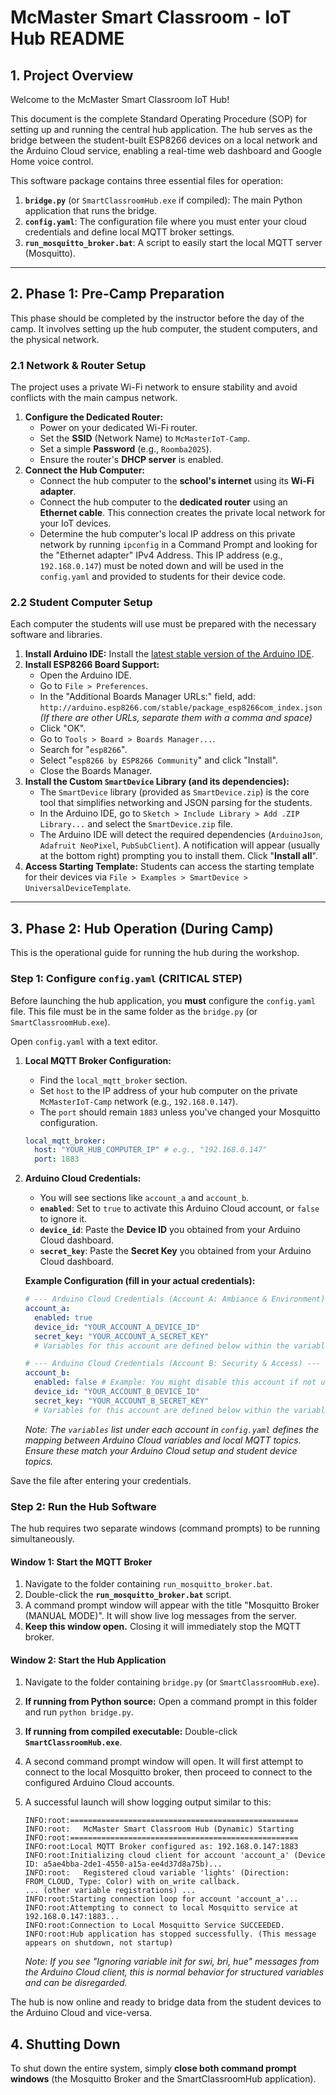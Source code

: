 # McMaster Smart Classroom - IoT Hub README

## 1. Project Overview

Welcome to the McMaster Smart Classroom IoT Hub!

This document is the complete Standard Operating Procedure (SOP) for setting up and running the central hub application. The hub serves as the bridge between the student-built ESP8266 devices on a local network and the Arduino Cloud service, enabling a real-time web dashboard and Google Home voice control.

This software package contains three essential files for operation:

1. **`bridge.py`** (or `SmartClassroomHub.exe` if compiled): The main Python application that runs the bridge.
2. **`config.yaml`**: The configuration file where you must enter your cloud credentials and define local MQTT broker settings.
3. **`run_mosquitto_broker.bat`**: A script to easily start the local MQTT server (Mosquitto).

---

## 2. Phase 1: Pre-Camp Preparation

This phase should be completed by the instructor before the day of the camp. It involves setting up the hub computer, the student computers, and the physical network.

### 2.1 Network & Router Setup

The project uses a private Wi-Fi network to ensure stability and avoid conflicts with the main campus network.

1. **Configure the Dedicated Router:**
    * Power on your dedicated Wi-Fi router.
    * Set the **SSID** (Network Name) to `McMasterIoT-Camp`.
    * Set a simple **Password** (e.g., `Roomba2025`).
    * Ensure the router's **DHCP server** is enabled.
2. **Connect the Hub Computer:**
    * Connect the hub computer to the **school's internet** using its **Wi-Fi adapter**.
    * Connect the hub computer to the **dedicated router** using an **Ethernet cable**. This connection creates the private local network for your IoT devices.
    * Determine the hub computer's local IP address on this private network by running `ipconfig` in a Command Prompt and looking for the "Ethernet adapter" IPv4 Address. This IP address (e.g., `192.168.0.147`) must be noted down and will be used in the `config.yaml` and provided to students for their device code.

### 2.2 Student Computer Setup

Each computer the students will use must be prepared with the necessary software and libraries.

1. **Install Arduino IDE:** Install the [latest stable version of the Arduino IDE](https://www.arduino.cc/en/software).
2. **Install ESP8266 Board Support:**
    * Open the Arduino IDE.
    * Go to `File > Preferences`.
    * In the "Additional Boards Manager URLs:" field, add: `http://arduino.esp8266.com/stable/package_esp8266com_index.json`
        *(If there are other URLs, separate them with a comma and space)*
    * Click "OK".
    * Go to `Tools > Board > Boards Manager...`.
    * Search for "`esp8266`".
    * Select "`esp8266 by ESP8266 Community`" and click "Install".
    * Close the Boards Manager.
3. **Install the Custom `SmartDevice` Library (and its dependencies):**
    * The `SmartDevice` library (provided as `SmartDevice.zip`) is the core tool that simplifies networking and JSON parsing for the students.
    * In the Arduino IDE, go to `Sketch > Include Library > Add .ZIP Library...` and select the `SmartDevice.zip` file.
    * The Arduino IDE will detect the required dependencies (`ArduinoJson`, `Adafruit NeoPixel`, `PubSubClient`). A notification will appear (usually at the bottom right) prompting you to install them. Click "**Install all**".
4. **Access Starting Template:** Students can access the starting template for their devices via `File > Examples > SmartDevice > UniversalDeviceTemplate`.

---

## 3. Phase 2: Hub Operation (During Camp)

This is the operational guide for running the hub during the workshop.

### Step 1: Configure `config.yaml` (CRITICAL STEP)

Before launching the hub application, you **must** configure the `config.yaml` file. This file must be in the same folder as the `bridge.py` (or `SmartClassroomHub.exe`).

Open `config.yaml` with a text editor.

1. **Local MQTT Broker Configuration:**
    * Find the `local_mqtt_broker` section.
    * Set `host` to the IP address of your hub computer on the private `McMasterIoT-Camp` network (e.g., `192.168.0.147`).
    * The `port` should remain `1883` unless you've changed your Mosquitto configuration.

    ```yaml
    local_mqtt_broker:
      host: "YOUR_HUB_COMPUTER_IP" # e.g., "192.168.0.147"
      port: 1883
    ```

2. **Arduino Cloud Credentials:**
    * You will see sections like `account_a` and `account_b`.
    * **`enabled`**: Set to `true` to activate this Arduino Cloud account, or `false` to ignore it.
    * **`device_id`**: Paste the **Device ID** you obtained from your Arduino Cloud dashboard.
    * **`secret_key`**: Paste the **Secret Key** you obtained from your Arduino Cloud dashboard.

    **Example Configuration (fill in your actual credentials):**

    ```yaml
    # --- Arduino Cloud Credentials (Account A: Ambiance & Environment) ---
    account_a:
      enabled: true
      device_id: "YOUR_ACCOUNT_A_DEVICE_ID"
      secret_key: "YOUR_ACCOUNT_A_SECRET_KEY"
      # Variables for this account are defined below within the variables list

    # --- Arduino Cloud Credentials (Account B: Security & Access) ---
    account_b:
      enabled: false # Example: You might disable this account if not used for certain sessions
      device_id: "YOUR_ACCOUNT_B_DEVICE_ID"
      secret_key: "YOUR_ACCOUNT_B_SECRET_KEY"
      # Variables for this account are defined below within the variables list
    ```

    *Note: The `variables` list under each account in `config.yaml` defines the mapping between Arduino Cloud variables and local MQTT topics. Ensure these match your Arduino Cloud setup and student device topics.*

Save the file after entering your credentials.

### Step 2: Run the Hub Software

The hub requires two separate windows (command prompts) to be running simultaneously.

#### **Window 1: Start the MQTT Broker**

1. Navigate to the folder containing `run_mosquitto_broker.bat`.
2. Double-click the **`run_mosquitto_broker.bat`** script.
3. A command prompt window will appear with the title "Mosquitto Broker (MANUAL MODE)". It will show live log messages from the server.
4. **Keep this window open.** Closing it will immediately stop the MQTT broker.

#### **Window 2: Start the Hub Application**

1. Navigate to the folder containing `bridge.py` (or `SmartClassroomHub.exe`).
2. **If running from Python source:** Open a command prompt in this folder and run `python bridge.py`.
3. **If running from compiled executable:** Double-click **`SmartClassroomHub.exe`**.
4. A second command prompt window will open. It will first attempt to connect to the local Mosquitto broker, then proceed to connect to the configured Arduino Cloud accounts.
5. A successful launch will show logging output similar to this:

    ```
    INFO:root:===================================================
    INFO:root:   McMaster Smart Classroom Hub (Dynamic) Starting
    INFO:root:===================================================
    INFO:root:Local MQTT Broker configured as: 192.168.0.147:1883
    INFO:root:Initializing cloud client for account 'account_a' (Device ID: a5ae4bba-2de1-4550-a15a-ee4d37d8a75b)...
    INFO:root:   Registered cloud variable 'lights' (Direction: FROM_CLOUD, Type: Color) with on_write callback.
    ... (other variable registrations) ...
    INFO:root:Starting connection loop for account 'account_a'...
    INFO:root:Attempting to connect to local Mosquitto service at 192.168.0.147:1883...
    INFO:root:Connection to Local Mosquitto Service SUCCEEDED.
    INFO:root:Hub application has stopped successfully. (This message appears on shutdown, not startup)
    ```

    *Note: If you see "Ignoring variable init for swi, bri, hue" messages from the Arduino Cloud client, this is normal behavior for structured variables and can be disregarded.*

The hub is now online and ready to bridge data from the student devices to the Arduino Cloud and vice-versa.

## 4. Shutting Down

To shut down the entire system, simply **close both command prompt windows** (the Mosquitto Broker and the SmartClassroomHub application).
